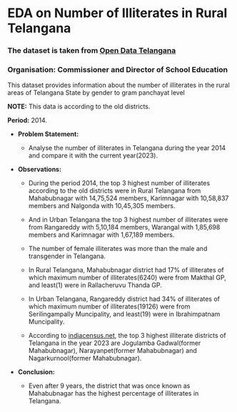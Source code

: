 # EDA on Number of Illiterates in Rural Telangana

### The dataset is taken from [Open Data Telangana](https://data.telangana.gov.in/dataset/number-illiterates-rural-telangana)

### Organisation: Commissioner and Director of School Education

This dataset provides information about the number of illiterates in the rural areas of Telangana State by gender to gram panchayat level

**NOTE:** This data is according to the old districts.

**Period:** 2014.

- **Problem Statement:**

  - Analyse the number of illiterates in Telangana during the year 2014 and compare it with the current year(2023).

- **Observations:**

  - During the period 2014, the top 3 highest number of illiterates according to the old districts were in Rural Telangana from Mahabubnagar with 14,75,524 members, Karimnagar with 10,58,837 members and Nalgonda with 10,45,305 members.
  
  - And in Urban Telangana the top 3 highest number of illiterates were from Rangareddy with 5,10,184 members, Warangal with 1,85,698 members and Karimnagar with 1,67,189 members.
  
  - The number of female illiterates was more than the male and transgender in Telangana.
  
  - In Rural Telangana, Mahabubnagar district had 17% of illiterates of which maximum number of illiterates(6240) were from Makthal GP, and least(1) were in Rallacheruvu Thanda GP.
  
  - In Urban Telangana, Rangareddy district had 34% of illiterates of which maximum number of illiterates(19126) were from Serilingampally Muncipality, and least(19) were in Ibrahimpatnam Muncipality.

  - According to [indiacensus.net](https://www.indiacensus.net/states/telangana/literacy), the top 3 highest illiterate districts of Telangana in the year 2023 are Jogulamba Gadwal(former Mahabubnagar), Narayanpet(former Mahabubnagar) and Nagarkurnool(former Mahabubnagar).

- **Conclusion:**

  - Even after 9 years, the district that was once known as Mahabubnagar has the highest percentage of illiterates in Telangana.
